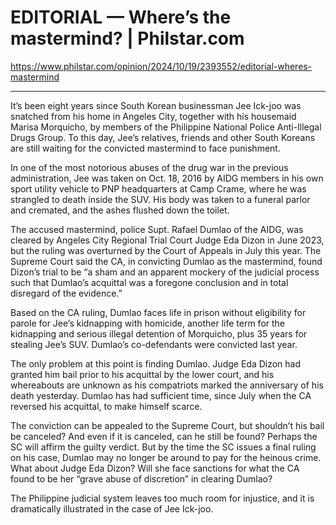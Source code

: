 # EDITORIAL — Where’s the mastermind? | Philstar.com 



https://www.philstar.com/opinion/2024/10/19/2393552/editorial-wheres-mastermind 

*** 

It’s been eight years since South Korean businessman Jee Ick-joo was snatched from his home in Angeles City, together with his housemaid Marisa Morquicho, by members of the Philippine National Police Anti-Illegal Drugs Group. To this day, Jee’s relatives, friends and other South Koreans are still waiting for the convicted mastermind to face punishment.

In one of the most notorious abuses of the drug war in the previous administration, Jee was taken on Oct. 18, 2016 by AIDG members in his own sport utility vehicle to PNP headquarters at Camp Crame, where he was strangled to death inside the SUV. His body was taken to a funeral parlor and cremated, and the ashes flushed down the toilet.

The accused mastermind, police Supt. Rafael Dumlao of the AIDG, was cleared by Angeles City Regional Trial Court Judge Eda Dizon in June 2023, but the ruling was overturned by the Court of Appeals in July this year. The Supreme Court said the CA, in convicting Dumlao as the mastermind, found Dizon’s trial to be “a sham and an apparent mockery of the judicial process such that Dumlao’s acquittal was a foregone conclusion and in total disregard of the evidence.”

Based on the CA ruling, Dumlao faces life in prison without eligibility for parole for Jee’s kidnapping with homicide, another life term for the kidnapping and serious illegal detention of Morquicho, plus 35 years for stealing Jee’s SUV. Dumlao’s co-defendants were convicted last year.

The only problem at this point is finding Dumlao. Judge Eda Dizon had granted him bail prior to his acquittal by the lower court, and his whereabouts are unknown as his compatriots marked the anniversary of his death yesterday. Dumlao has had sufficient time, since July when the CA reversed his acquittal, to make himself scarce.

The conviction can be appealed to the Supreme Court, but shouldn’t his bail be canceled? And even if it is canceled, can he still be found? Perhaps the SC will affirm the guilty verdict. But by the time the SC issues a final ruling on his case, Dumlao may no longer be around to pay for the heinous crime. What about Judge Eda Dizon? Will she face sanctions for what the CA found to be her “grave abuse of discretion” in clearing Dumlao?

The Philippine judicial system leaves too much room for injustice, and it is dramatically illustrated in the case of Jee Ick-joo.